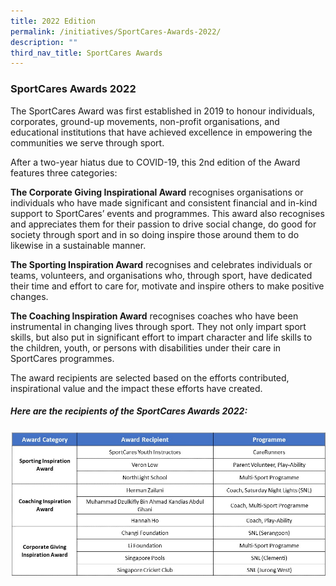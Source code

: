 ```yaml
---
title: 2022 Edition
permalink: /initiatives/SportCares-Awards-2022/
description: ""
third_nav_title: SportCares Awards
---
```

### SportCares Awards 2022

The SportCares Award was first established in 2019 to honour individuals, corporates, ground-up movements, non-profit organisations, and educational institutions that have achieved excellence in empowering the communities we serve through sport.

After a two-year hiatus due to COVID-19, this 2nd edition of the Award features three categories: 

**The Corporate Giving Inspirational Award** recognises organisations or individuals who have made significant and consistent financial and in-kind support to SportCares’ events and programmes. This award also recognises and appreciates them for their passion to drive social change, do good for society through sport and in so doing inspire those around them to do likewise in a sustainable manner.

**The Sporting Inspiration Award** recognises and celebrates individuals or teams, volunteers, and organisations who, through sport, have dedicated their time and effort to care for, motivate and inspire others to make positive changes.

**The Coaching Inspiration Award** recognises coaches who have been instrumental in changing lives through sport. They not only impart sport skills, but also put in significant effort to impart character and life skills to the children, youth, or persons with disabilities under their care in SportCares programmes.

The award recipients are selected based on the efforts contributed, inspirational value and the impact these efforts have created. 

##### Here are the recipients of the SportCares Awards 2022:  
![](/images/Award%20Recipients%202022%20Website.jpg)